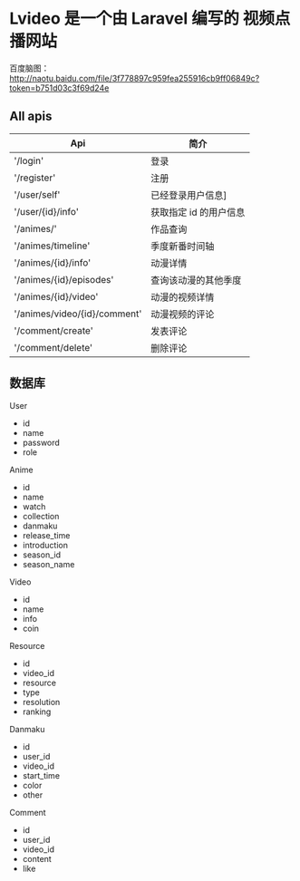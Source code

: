 # Lvideo 是一个由 Laravel 编写的 视频点播网站

百度脑图：http://naotu.baidu.com/file/3f778897c959fea255916cb9ff06849c?token=b751d03c3f69d24e

## All apis

|Api|简介|
|---|---|
|'/login'|登录|
|'/register'|注册|
|'/user/self'|已经登录用户信息]|
|'/user/{id}/info'|获取指定 id 的用户信息|
|'/animes/'|作品查询|
|'/animes/timeline'|季度新番时间轴|
|'/animes/{id}/info'|动漫详情|
|'/animes/{id}/episodes'|查询该动漫的其他季度|
|'/animes/{id}/video'|动漫的视频详情|
|'/animes/video/{id}/comment'|动漫视频的评论|
|'/comment/create'|发表评论|
|'/comment/delete'|删除评论|


## 数据库

User

- id
- name
- password
- role

Anime

- id
- name
- watch
- collection
- danmaku
- release_time
- introduction
- season_id
- season_name

Video

- id
- name
- info
- coin

Resource
- id
- video_id
- resource
- type
- resolution
- ranking

Danmaku

- id
- user_id
- video_id
- start_time
- color
- other

Comment

- id
- user_id
- video_id
- content
- like
